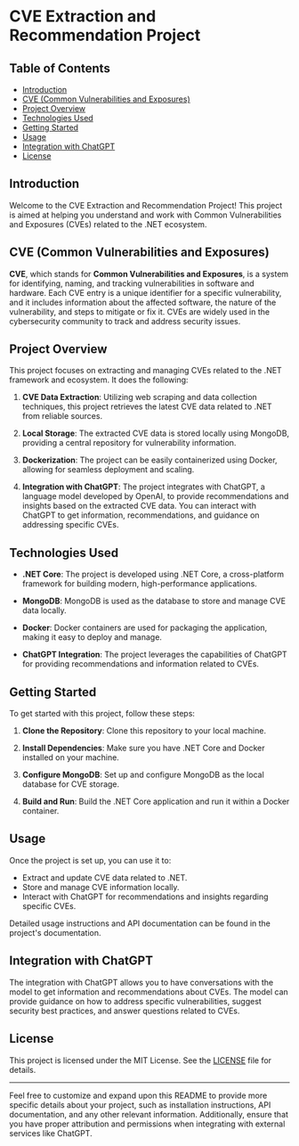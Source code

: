 # CVE Extraction and Recommendation Project

## Table of Contents

- [Introduction](#introduction)
- [CVE (Common Vulnerabilities and Exposures)](#cve-common-vulnerabilities-and-exposures)
- [Project Overview](#project-overview)
- [Technologies Used](#technologies-used)
- [Getting Started](#getting-started)
- [Usage](#usage)
- [Integration with ChatGPT](#integration-with-chatgpt)
- [License](#license)

## Introduction

Welcome to the CVE Extraction and Recommendation Project! This project is aimed at helping you understand and work with Common Vulnerabilities and Exposures (CVEs) related to the .NET ecosystem. 

## CVE (Common Vulnerabilities and Exposures)

**CVE**, which stands for **Common Vulnerabilities and Exposures**, is a system for identifying, naming, and tracking vulnerabilities in software and hardware. Each CVE entry is a unique identifier for a specific vulnerability, and it includes information about the affected software, the nature of the vulnerability, and steps to mitigate or fix it. CVEs are widely used in the cybersecurity community to track and address security issues.

## Project Overview

This project focuses on extracting and managing CVEs related to the .NET framework and ecosystem. It does the following:

1. **CVE Data Extraction**: Utilizing web scraping and data collection techniques, this project retrieves the latest CVE data related to .NET from reliable sources.

2. **Local Storage**: The extracted CVE data is stored locally using MongoDB, providing a central repository for vulnerability information.

3. **Dockerization**: The project can be easily containerized using Docker, allowing for seamless deployment and scaling.

4. **Integration with ChatGPT**: The project integrates with ChatGPT, a language model developed by OpenAI, to provide recommendations and insights based on the extracted CVE data. You can interact with ChatGPT to get information, recommendations, and guidance on addressing specific CVEs.

## Technologies Used

- **.NET Core**: The project is developed using .NET Core, a cross-platform framework for building modern, high-performance applications.

- **MongoDB**: MongoDB is used as the database to store and manage CVE data locally.

- **Docker**: Docker containers are used for packaging the application, making it easy to deploy and manage.

- **ChatGPT Integration**: The project leverages the capabilities of ChatGPT for providing recommendations and information related to CVEs.

## Getting Started

To get started with this project, follow these steps:

1. **Clone the Repository**: Clone this repository to your local machine.

2. **Install Dependencies**: Make sure you have .NET Core and Docker installed on your machine.

3. **Configure MongoDB**: Set up and configure MongoDB as the local database for CVE storage.

4. **Build and Run**: Build the .NET Core application and run it within a Docker container.

## Usage

Once the project is set up, you can use it to:

- Extract and update CVE data related to .NET.
- Store and manage CVE information locally.
- Interact with ChatGPT for recommendations and insights regarding specific CVEs.

Detailed usage instructions and API documentation can be found in the project's documentation.

## Integration with ChatGPT

The integration with ChatGPT allows you to have conversations with the model to get information and recommendations about CVEs. The model can provide guidance on how to address specific vulnerabilities, suggest security best practices, and answer questions related to CVEs.

## License

This project is licensed under the MIT License. See the [LICENSE](LICENSE) file for details.

---

Feel free to customize and expand upon this README to provide more specific details about your project, such as installation instructions, API documentation, and any other relevant information. Additionally, ensure that you have proper attribution and permissions when integrating with external services like ChatGPT.
